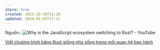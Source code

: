 ```yaml
---
share: true
created: 2023-10-30T14:29
updated: 2024-01-02T17:12
---
```


Nguồn:: ![Why is the JavaScript ecosystem switching to Rust? - YouTube](https://youtu.be/dZQMoEWe5uY?si=Rmr4RCwH5fSeQO2Z&t=1171)

[Viết chương trình bằng Rust giống như sống trong mối quan hệ bạo hành](./Vi%E1%BA%BFt%20ch%C6%B0%C6%A1ng%20tr%C3%ACnh%20b%E1%BA%B1ng%20Rust%20gi%E1%BB%91ng%20nh%C6%B0%20s%E1%BB%91ng%20trong%20m%E1%BB%91i%20quan%20h%E1%BB%87%20b%E1%BA%A1o%20h%C3%A0nh.md) 